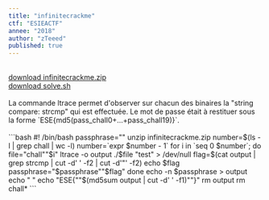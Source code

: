 ```yaml
---
title: "infinitecrackme"
ctf: "ESIEACTF"
annee: "2018"
author: "zTeeed"
published: true
---
```

<br />
<a href="/writeup-scripts/2017-2018/ESIEACTF/infinitecrackme/infinitecrackme.zip">download infinitecrackme.zip</a>
<br />
<a href="/writeup-scripts/2017-2018/ESIEACTF/infinitecrackme/solve.sh">download solve.sh</a>
<br />
<br />
La commande ltrace permet d'observer sur chacun des binaires la "string compare: strcmp" qui est effectuée. Le mot de passe était à restituer sous la forme `ESE{md5(pass_chall0+...+pass_chall19)}`.
<br />
<br />
```bash
#! /bin/bash
passphrase=""
unzip infinitecrackme.zip
number=$(ls -l | grep chall | wc -l)
number=`expr $number - 1`
for i in `seq 0 $number`; do
  file="chall""$i"
  ltrace -o output ./$file "test" > /dev/null
  flag=$(cat output | grep strcmp | cut -d' ' -f2 | cut -d'"' -f2)
  echo $flag
  passphrase="$passphrase""$flag"
done
echo -n $passphrase > output
echo " "
echo "ESE{""$(md5sum output | cut -d' ' -f1)""}"
rm output
rm chall*
```
